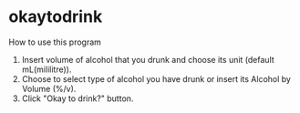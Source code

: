 okaytodrink
==============================
How to use this program
1) Insert volume of alcohol that you drunk and choose its unit (default mL(mililitre)).
2) Choose to select type of alcohol you have drunk or insert its Alcohol by Volume (%/v).
3) Click "Okay to drink?" button.
